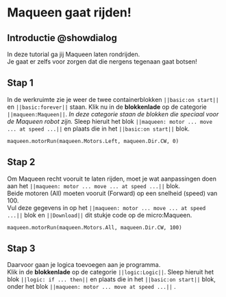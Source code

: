 # Maqueen gaat rijden!

## Introductie @showdialog

In deze tutorial ga jij Maqueen laten rondrijden.  
Je gaat er zelfs voor zorgen dat die nergens tegenaan gaat botsen!

## Stap 1
In de werkruimte zie je weer de twee containerblokken 
``||basic:on start||`` en ``||basic:forever||`` staan. 
Klik nu in de **blokkenlade** op de categorie ``||maqueen:Maqueen||``. 
*In deze categorie staan de blokken die speciaal voor de Maqueen robot zijn.*
Sleep hieruit het blok ``||maqueen: motor ... move ... at speed ...||`` en 
plaats die in het ``||basic:on start||`` blok.

```blocks
maqueen.motorRun(maqueen.Motors.Left, maqueen.Dir.CW, 0)
```

## Stap 2
Om Maqueen recht vooruit te laten rijden, moet je wat aanpassingen doen aan het ``||maqueen: motor ... move ... at speed ...||`` blok.  
Beide motoren (All) moeten vooruit (Forward) op een snelheid (speed) van 100.  
Vul deze gegevens in op het ``||maqueen: motor ... move ... at speed ...||`` blok en ``||Download||`` dit stukje code op de micro:Maqueen.  

```blocks
maqueen.motorRun(maqueen.Motors.All, maqueen.Dir.CW, 100)
```

## Stap 3 
Daarvoor gaan je logica toevoegen aan je programma.  
Klik in de **blokkenlade** op de categorie ``||logic:Logic||``.
Sleep hieruit het blok ``||logic: if ... then||`` en plaats die in het ``||basic:on start||`` blok, onder het
blok ``||maqueen: motor ... move at speed ...||`` . 


